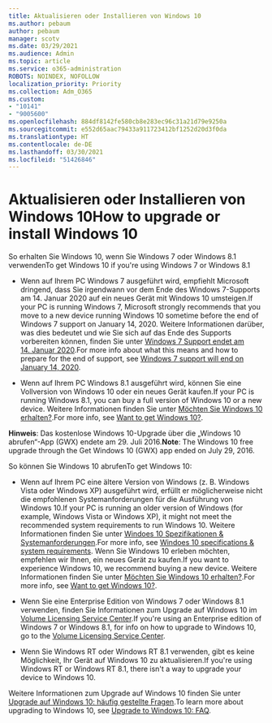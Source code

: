 ```yaml
---
title: Aktualisieren oder Installieren von Windows 10
ms.author: pebaum
author: pebaum
manager: scotv
ms.date: 03/29/2021
ms.audience: Admin
ms.topic: article
ms.service: o365-administration
ROBOTS: NOINDEX, NOFOLLOW
localization_priority: Priority
ms.collection: Adm_O365
ms.custom:
- "10141"
- "9005600"
ms.openlocfilehash: 884df8142fe580cb8e283ec96c31a21d79e9250a
ms.sourcegitcommit: e552d65aac79433a911723412bf1252d20d3f0da
ms.translationtype: HT
ms.contentlocale: de-DE
ms.lasthandoff: 03/30/2021
ms.locfileid: "51426846"
---
```

# <a name="how-to-upgrade-or-install-windows-10"></a><span data-ttu-id="cb6f2-102">Aktualisieren oder Installieren von Windows 10</span><span class="sxs-lookup"><span data-stu-id="cb6f2-102">How to upgrade or install Windows 10</span></span>

<span data-ttu-id="cb6f2-103">So erhalten Sie Windows 10, wenn Sie Windows 7 oder Windows 8.1 verwenden</span><span class="sxs-lookup"><span data-stu-id="cb6f2-103">To get Windows 10 if you're using Windows 7 or Windows 8.1</span></span>

- <span data-ttu-id="cb6f2-104">Wenn auf Ihrem PC Windows 7 ausgeführt wird, empfiehlt Microsoft dringend, dass Sie irgendwann vor dem Ende des Windows 7-Supports am 14. Januar 2020 auf ein neues Gerät mit Windows 10 umsteigen.</span><span class="sxs-lookup"><span data-stu-id="cb6f2-104">If your PC is running Windows 7, Microsoft strongly recommends that you move to a new device running Windows 10 sometime before the end of Windows 7 support on January 14, 2020.</span></span> <span data-ttu-id="cb6f2-105">Weitere Informationen darüber, was dies bedeutet und wie Sie sich auf das Ende des Supports vorbereiten können, finden Sie unter [Windows 7 Support endet am 14. Januar 2020](https://support.microsoft.com/help/4057281/).</span><span class="sxs-lookup"><span data-stu-id="cb6f2-105">For more info about what this means and how to prepare for the end of support, see [Windows 7 support will end on January 14, 2020](https://support.microsoft.com/help/4057281/).</span></span>

- <span data-ttu-id="cb6f2-106">Wenn auf Ihrem PC Windows 8.1 ausgeführt wird, können Sie eine Vollversion von Windows 10 oder ein neues Gerät kaufen.</span><span class="sxs-lookup"><span data-stu-id="cb6f2-106">If your PC is running Windows 8.1, you can buy a full version of Windows 10 or a new device.</span></span> <span data-ttu-id="cb6f2-107">Weitere Informationen finden Sie unter [Möchten Sie Windows 10 erhalten?](https://www.microsoft.com/windows/get-windows-10).</span><span class="sxs-lookup"><span data-stu-id="cb6f2-107">For more info, see [Want to get Windows 10?](https://www.microsoft.com/windows/get-windows-10).</span></span>

<span data-ttu-id="cb6f2-108">**Hinweis**: Das kostenlose Windows 10-Upgrade über die „Windows 10 abrufen“-App (GWX) endete am 29. Juli 2016.</span><span class="sxs-lookup"><span data-stu-id="cb6f2-108">**Note**: The Windows 10 free upgrade through the Get Windows 10 (GWX) app ended on July 29, 2016.</span></span>

<span data-ttu-id="cb6f2-109">So können Sie Windows 10 abrufen</span><span class="sxs-lookup"><span data-stu-id="cb6f2-109">To get Windows 10:</span></span> 

- <span data-ttu-id="cb6f2-110">Wenn auf Ihrem PC eine ältere Version von Windows (z. B. Windows Vista oder Windows XP) ausgeführt wird, erfüllt er möglicherweise nicht die empfohlenen Systemanforderungen für die Ausführung von Windows 10.</span><span class="sxs-lookup"><span data-stu-id="cb6f2-110">If your PC is running an older version of Windows (for example, Windows Vista or Windows XP), it might not meet the recommended system requirements to run Windows 10.</span></span> <span data-ttu-id="cb6f2-111">Weitere Informationen finden Sie unter [Windoes 10 Spezifikationen & Systemanforderungen](https://www.microsoft.com/windows/windows-10-specifications).</span><span class="sxs-lookup"><span data-stu-id="cb6f2-111">For more info, see [Windoes 10 specifications & system requirements](https://www.microsoft.com/windows/windows-10-specifications).</span></span> <span data-ttu-id="cb6f2-112">Wenn Sie Windows 10 erleben möchten, empfehlen wir Ihnen, ein neues Gerät zu kaufen.</span><span class="sxs-lookup"><span data-stu-id="cb6f2-112">If you want to experience Windows 10, we recommend buying a new device.</span></span> <span data-ttu-id="cb6f2-113">Weitere Informationen finden Sie unter [Möchten Sie Windows 10 erhalten?](https://www.microsoft.com/windows/get-windows-10).</span><span class="sxs-lookup"><span data-stu-id="cb6f2-113">For more info, see [Want to get Windows 10?](https://www.microsoft.com/windows/get-windows-10).</span></span>

- <span data-ttu-id="cb6f2-114">Wenn Sie eine Enterprise Edition von Windows 7 oder Windows 8.1 verwenden, finden Sie Informationen zum Upgrade auf Windows 10 im [Volume Licensing Service Center](https://www.microsoft.com/licensing/servicecenter/default.aspx).</span><span class="sxs-lookup"><span data-stu-id="cb6f2-114">If you're using an Enterprise edition of Windows 7 or Windows 8.1, for info on how to upgrade to Windows 10, go to the [Volume Licensing Service Center](https://www.microsoft.com/licensing/servicecenter/default.aspx).</span></span>

- <span data-ttu-id="cb6f2-115">Wenn Sie Windows RT oder Windows RT 8.1 verwenden, gibt es keine Möglichkeit, Ihr Gerät auf Windows 10 zu aktualisieren.</span><span class="sxs-lookup"><span data-stu-id="cb6f2-115">If you're using Windows RT or Windows RT 8.1, there isn't a way to upgrade your device to Windows 10.</span></span>

<span data-ttu-id="cb6f2-116">Weitere Informationen zum Upgrade auf Windows 10 finden Sie unter [Upgrade auf Windows 10: häufig gestellte Fragen](https://support.microsoft.com/windows/upgrade-to-windows-10-faq-cce52341-7943-594e-72ce-e1cf00382445).</span><span class="sxs-lookup"><span data-stu-id="cb6f2-116">To learn more about upgrading to Windows 10, see [Upgrade to Windows 10: FAQ](https://support.microsoft.com/windows/upgrade-to-windows-10-faq-cce52341-7943-594e-72ce-e1cf00382445).</span></span>

